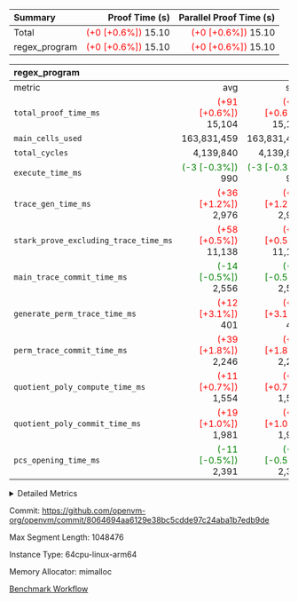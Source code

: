 | Summary | Proof Time (s) | Parallel Proof Time (s) |
|:---|---:|---:|
| Total | <span style='color: red'>(+0 [+0.6%])</span> 15.10 | <span style='color: red'>(+0 [+0.6%])</span> 15.10 |
| regex_program | <span style='color: red'>(+0 [+0.6%])</span> 15.10 | <span style='color: red'>(+0 [+0.6%])</span> 15.10 |


| regex_program |||||
|:---|---:|---:|---:|---:|
|metric|avg|sum|max|min|
| `total_proof_time_ms ` | <span style='color: red'>(+91 [+0.6%])</span> 15,104 | <span style='color: red'>(+91 [+0.6%])</span> 15,104 | <span style='color: red'>(+91 [+0.6%])</span> 15,104 | <span style='color: red'>(+91 [+0.6%])</span> 15,104 |
| `main_cells_used     ` |  163,831,459 |  163,831,459 |  163,831,459 |  163,831,459 |
| `total_cycles        ` |  4,139,840 |  4,139,840 |  4,139,840 |  4,139,840 |
| `execute_time_ms     ` | <span style='color: green'>(-3 [-0.3%])</span> 990 | <span style='color: green'>(-3 [-0.3%])</span> 990 | <span style='color: green'>(-3 [-0.3%])</span> 990 | <span style='color: green'>(-3 [-0.3%])</span> 990 |
| `trace_gen_time_ms   ` | <span style='color: red'>(+36 [+1.2%])</span> 2,976 | <span style='color: red'>(+36 [+1.2%])</span> 2,976 | <span style='color: red'>(+36 [+1.2%])</span> 2,976 | <span style='color: red'>(+36 [+1.2%])</span> 2,976 |
| `stark_prove_excluding_trace_time_ms` | <span style='color: red'>(+58 [+0.5%])</span> 11,138 | <span style='color: red'>(+58 [+0.5%])</span> 11,138 | <span style='color: red'>(+58 [+0.5%])</span> 11,138 | <span style='color: red'>(+58 [+0.5%])</span> 11,138 |
| `main_trace_commit_time_ms` | <span style='color: green'>(-14 [-0.5%])</span> 2,556 | <span style='color: green'>(-14 [-0.5%])</span> 2,556 | <span style='color: green'>(-14 [-0.5%])</span> 2,556 | <span style='color: green'>(-14 [-0.5%])</span> 2,556 |
| `generate_perm_trace_time_ms` | <span style='color: red'>(+12 [+3.1%])</span> 401 | <span style='color: red'>(+12 [+3.1%])</span> 401 | <span style='color: red'>(+12 [+3.1%])</span> 401 | <span style='color: red'>(+12 [+3.1%])</span> 401 |
| `perm_trace_commit_time_ms` | <span style='color: red'>(+39 [+1.8%])</span> 2,246 | <span style='color: red'>(+39 [+1.8%])</span> 2,246 | <span style='color: red'>(+39 [+1.8%])</span> 2,246 | <span style='color: red'>(+39 [+1.8%])</span> 2,246 |
| `quotient_poly_compute_time_ms` | <span style='color: red'>(+11 [+0.7%])</span> 1,554 | <span style='color: red'>(+11 [+0.7%])</span> 1,554 | <span style='color: red'>(+11 [+0.7%])</span> 1,554 | <span style='color: red'>(+11 [+0.7%])</span> 1,554 |
| `quotient_poly_commit_time_ms` | <span style='color: red'>(+19 [+1.0%])</span> 1,981 | <span style='color: red'>(+19 [+1.0%])</span> 1,981 | <span style='color: red'>(+19 [+1.0%])</span> 1,981 | <span style='color: red'>(+19 [+1.0%])</span> 1,981 |
| `pcs_opening_time_ms ` | <span style='color: green'>(-11 [-0.5%])</span> 2,391 | <span style='color: green'>(-11 [-0.5%])</span> 2,391 | <span style='color: green'>(-11 [-0.5%])</span> 2,391 | <span style='color: green'>(-11 [-0.5%])</span> 2,391 |



<details>
<summary>Detailed Metrics</summary>

| group | num_segments | keygen_time_ms | commit_exe_time_ms |
| --- | --- | --- | --- |
| regex_program | 1 | 762 | 48 | 

| group | air_name | quotient_deg | interactions | constraints |
| --- | --- | --- | --- | --- |
| regex_program | AccessAdapterAir<16> | 4 | 5 | 11 | 
| regex_program | AccessAdapterAir<2> | 4 | 5 | 11 | 
| regex_program | AccessAdapterAir<32> | 4 | 5 | 11 | 
| regex_program | AccessAdapterAir<4> | 4 | 5 | 11 | 
| regex_program | AccessAdapterAir<64> | 4 | 5 | 11 | 
| regex_program | AccessAdapterAir<8> | 4 | 5 | 11 | 
| regex_program | BitwiseOperationLookupAir<8> | 2 | 2 | 4 | 
| regex_program | KeccakVmAir | 4 | 321 | 4,382 | 
| regex_program | MemoryMerkleAir<8> | 4 | 4 | 38 | 
| regex_program | PersistentBoundaryAir<8> | 4 | 3 | 5 | 
| regex_program | PhantomAir | 4 | 3 | 4 | 
| regex_program | Poseidon2PeripheryAir<BabyBearParameters>, 1> | 2 | 1 | 286 | 
| regex_program | ProgramAir | 1 | 1 | 4 | 
| regex_program | RangeTupleCheckerAir<2> | 1 | 1 | 4 | 
| regex_program | Rv32HintStoreAir | 4 | 19 | 21 | 
| regex_program | VariableRangeCheckerAir | 1 | 1 | 4 | 
| regex_program | VmAirWrapper<Rv32BaseAluAdapterAir, BaseAluCoreAir<4, 8> | 4 | 19 | 30 | 
| regex_program | VmAirWrapper<Rv32BaseAluAdapterAir, LessThanCoreAir<4, 8> | 4 | 17 | 35 | 
| regex_program | VmAirWrapper<Rv32BaseAluAdapterAir, ShiftCoreAir<4, 8> | 4 | 23 | 84 | 
| regex_program | VmAirWrapper<Rv32BranchAdapterAir, BranchEqualCoreAir<4> | 4 | 11 | 17 | 
| regex_program | VmAirWrapper<Rv32BranchAdapterAir, BranchLessThanCoreAir<4, 8> | 4 | 13 | 32 | 
| regex_program | VmAirWrapper<Rv32CondRdWriteAdapterAir, Rv32JalLuiCoreAir> | 4 | 10 | 15 | 
| regex_program | VmAirWrapper<Rv32JalrAdapterAir, Rv32JalrCoreAir> | 4 | 16 | 16 | 
| regex_program | VmAirWrapper<Rv32LoadStoreAdapterAir, LoadSignExtendCoreAir<4, 8> | 4 | 18 | 21 | 
| regex_program | VmAirWrapper<Rv32LoadStoreAdapterAir, LoadStoreCoreAir<4> | 4 | 17 | 27 | 
| regex_program | VmAirWrapper<Rv32MultAdapterAir, DivRemCoreAir<4, 8> | 4 | 25 | 72 | 
| regex_program | VmAirWrapper<Rv32MultAdapterAir, MulHCoreAir<4, 8> | 4 | 24 | 23 | 
| regex_program | VmAirWrapper<Rv32MultAdapterAir, MultiplicationCoreAir<4, 8> | 4 | 19 | 13 | 
| regex_program | VmAirWrapper<Rv32RdWriteAdapterAir, Rv32AuipcCoreAir> | 4 | 11 | 12 | 
| regex_program | VmConnectorAir | 4 | 3 | 8 | 

| group | air_name | segment | rows | prep_cols | perm_cols | main_cols | cells |
| --- | --- | --- | --- | --- | --- | --- | --- |
| regex_program | AccessAdapterAir<2> | 0 | 64 |  | 12 | 11 | 1,472 | 
| regex_program | AccessAdapterAir<4> | 0 | 32 |  | 12 | 13 | 800 | 
| regex_program | AccessAdapterAir<8> | 0 | 131,072 |  | 12 | 17 | 3,801,088 | 
| regex_program | BitwiseOperationLookupAir<8> | 0 | 65,536 | 3 | 8 | 2 | 655,360 | 
| regex_program | KeccakVmAir | 0 | 32 |  | 532 | 3,164 | 118,272 | 
| regex_program | MemoryMerkleAir<8> | 0 | 131,072 |  | 12 | 32 | 5,767,168 | 
| regex_program | PersistentBoundaryAir<8> | 0 | 131,072 |  | 8 | 20 | 3,670,016 | 
| regex_program | PhantomAir | 0 | 512 |  | 8 | 6 | 7,168 | 
| regex_program | Poseidon2PeripheryAir<BabyBearParameters>, 1> | 0 | 16,384 |  | 8 | 300 | 5,046,272 | 
| regex_program | ProgramAir | 0 | 131,072 |  | 8 | 10 | 2,359,296 | 
| regex_program | RangeTupleCheckerAir<2> | 0 | 524,288 | 2 | 8 | 1 | 4,718,592 | 
| regex_program | Rv32HintStoreAir | 0 | 16,384 |  | 24 | 32 | 917,504 | 
| regex_program | VariableRangeCheckerAir | 0 | 262,144 | 2 | 8 | 1 | 2,359,296 | 
| regex_program | VmAirWrapper<Rv32BaseAluAdapterAir, BaseAluCoreAir<4, 8> | 0 | 2,097,152 |  | 28 | 36 | 134,217,728 | 
| regex_program | VmAirWrapper<Rv32BaseAluAdapterAir, LessThanCoreAir<4, 8> | 0 | 65,536 |  | 24 | 37 | 3,997,696 | 
| regex_program | VmAirWrapper<Rv32BaseAluAdapterAir, ShiftCoreAir<4, 8> | 0 | 262,144 |  | 28 | 53 | 21,233,664 | 
| regex_program | VmAirWrapper<Rv32BranchAdapterAir, BranchEqualCoreAir<4> | 0 | 524,288 |  | 16 | 26 | 22,020,096 | 
| regex_program | VmAirWrapper<Rv32BranchAdapterAir, BranchLessThanCoreAir<4, 8> | 0 | 262,144 |  | 20 | 32 | 13,631,488 | 
| regex_program | VmAirWrapper<Rv32CondRdWriteAdapterAir, Rv32JalLuiCoreAir> | 0 | 131,072 |  | 16 | 18 | 4,456,448 | 
| regex_program | VmAirWrapper<Rv32JalrAdapterAir, Rv32JalrCoreAir> | 0 | 131,072 |  | 20 | 28 | 6,291,456 | 
| regex_program | VmAirWrapper<Rv32LoadStoreAdapterAir, LoadSignExtendCoreAir<4, 8> | 0 | 1,024 |  | 28 | 35 | 64,512 | 
| regex_program | VmAirWrapper<Rv32LoadStoreAdapterAir, LoadStoreCoreAir<4> | 0 | 2,097,152 |  | 28 | 40 | 142,606,336 | 
| regex_program | VmAirWrapper<Rv32MultAdapterAir, DivRemCoreAir<4, 8> | 0 | 128 |  | 40 | 57 | 12,416 | 
| regex_program | VmAirWrapper<Rv32MultAdapterAir, MulHCoreAir<4, 8> | 0 | 256 |  | 40 | 39 | 20,224 | 
| regex_program | VmAirWrapper<Rv32MultAdapterAir, MultiplicationCoreAir<4, 8> | 0 | 65,536 |  | 28 | 31 | 3,866,624 | 
| regex_program | VmAirWrapper<Rv32RdWriteAdapterAir, Rv32AuipcCoreAir> | 0 | 65,536 |  | 16 | 21 | 2,424,832 | 
| regex_program | VmConnectorAir | 0 | 2 | 1 | 8 | 4 | 24 | 

| group | segment | trace_gen_time_ms | total_proof_time_ms | total_cycles | total_cells | stark_prove_excluding_trace_time_ms | quotient_poly_compute_time_ms | quotient_poly_commit_time_ms | perm_trace_commit_time_ms | pcs_opening_time_ms | main_trace_commit_time_ms | main_cells_used | generate_perm_trace_time_ms | execute_time_ms |
| --- | --- | --- | --- | --- | --- | --- | --- | --- | --- | --- | --- | --- | --- | --- |
| regex_program | 0 | 2,976 | 15,104 | 4,139,840 | 384,265,848 | 11,138 | 1,554 | 1,981 | 2,246 | 2,391 | 2,556 | 163,831,459 | 401 | 990 | 

</details>


Commit: https://github.com/openvm-org/openvm/commit/8064694aa6129e38bc5cdde97c24aba1b7edb9de

Max Segment Length: 1048476

Instance Type: 64cpu-linux-arm64

Memory Allocator: mimalloc

[Benchmark Workflow](https://github.com/openvm-org/openvm/actions/runs/12977154598)
